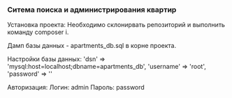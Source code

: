 <h3>Ситема поиска и администрирования квартир</h3>

Установка проекта:
Необходимо склонирвать репозиторий и выполнить команду composer i.

Дамп базы данных - apartments_db.sql в корне проекта.

Настройки базы данных:
    'dsn' => 'mysql:host=localhost;dbname=apartments_db',
    'username' => 'root',
    'password' => ''
    
Авторизация:
    Логин: admin
    Пароль: password
